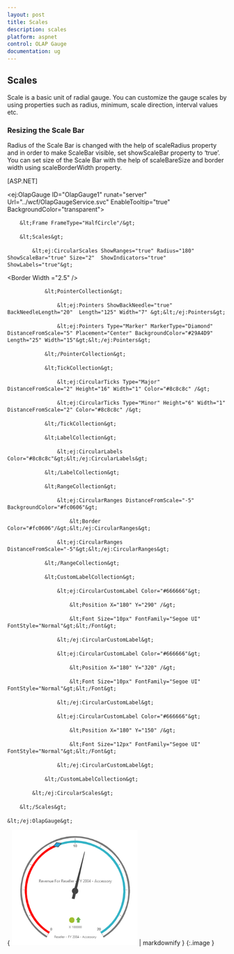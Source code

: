 ```yaml
---
layout: post
title: Scales
description: scales
platform: aspnet
control: OLAP Gauge
documentation: ug
---
```


## Scales

Scale is a basic unit of radial gauge. You can customize the gauge scales by using properties such as radius, minimum, scale direction, interval values etc. 

### Resizing the Scale Bar

Radius of the Scale Bar is changed with the help of scaleRadius property and in order to make ScaleBar visible, set showScaleBar property to ‘true’. You can set size of the Scale Bar with the help of scaleBareSize and border width using scaleBorderWidth property. 



[ASP.NET]

  &lt;ej:OlapGauge ID="OlapGauge1" runat="server" Url="../wcf/OlapGaugeService.svc" EnableTooltip="true" BackgroundColor="transparent"&gt;

        &lt;Frame FrameType="HalfCircle"/&gt;

        &lt;Scales&gt;

            &lt;ej:CircularScales ShowRanges="true" Radius="180" ShowScaleBar="true" Size="2"  ShowIndicators="true" ShowLabels="true"&gt;

&lt;Border Width ="2.5" /&gt;

                &lt;PointerCollection&gt;                    

                    &lt;ej:Pointers ShowBackNeedle="true" BackNeedleLength="20"  Length="125" Width="7" &gt;&lt;/ej:Pointers&gt;

                    &lt;ej:Pointers Type="Marker" MarkerType="Diamond" DistanceFromScale="5" Placement="Center" BackgroundColor="#29A4D9" Length="25" Width="15"&gt;&lt;/ej:Pointers&gt;

                &lt;/PointerCollection&gt;

                &lt;TickCollection&gt;

                    &lt;ej:CircularTicks Type="Major" DistanceFromScale="2" Height="16" Width="1" Color="#8c8c8c" /&gt;

                    &lt;ej:CircularTicks Type="Minor" Height="6" Width="1" DistanceFromScale="2" Color="#8c8c8c" /&gt;

                &lt;/TickCollection&gt;

                &lt;LabelCollection&gt;

                    &lt;ej:CircularLabels Color="#8c8c8c"&gt;&lt;/ej:CircularLabels&gt;

                &lt;/LabelCollection&gt;

                &lt;RangeCollection&gt;

                    &lt;ej:CircularRanges DistanceFromScale="-5" BackgroundColor="#fc0606"&gt;

                        &lt;Border Color="#fc0606"/&gt;&lt;/ej:CircularRanges&gt;

                    &lt;ej:CircularRanges DistanceFromScale="-5"&gt;&lt;/ej:CircularRanges&gt;

                &lt;/RangeCollection&gt;

                &lt;CustomLabelCollection&gt;

                    &lt;ej:CircularCustomLabel Color="#666666"&gt;

                        &lt;Position X="180" Y="290" /&gt;

                        &lt;Font Size="10px" FontFamily="Segoe UI" FontStyle="Normal"&gt;&lt;/Font&gt;

                    &lt;/ej:CircularCustomLabel&gt;

                    &lt;ej:CircularCustomLabel Color="#666666"&gt;

                        &lt;Position X="180" Y="320" /&gt;

                        &lt;Font Size="10px" FontFamily="Segoe UI" FontStyle="Normal"&gt;&lt;/Font&gt;

                    &lt;/ej:CircularCustomLabel&gt;

                    &lt;ej:CircularCustomLabel Color="#666666"&gt;

                        &lt;Position X="180" Y="150" /&gt;

                        &lt;Font Size="12px" FontFamily="Segoe UI" FontStyle="Normal"&gt;&lt;/Font&gt;

                    &lt;/ej:CircularCustomLabel&gt;

                &lt;/CustomLabelCollection&gt;   

            &lt;/ej:CircularScales&gt;

        &lt;/Scales&gt;

    &lt;/ej:OlapGauge&gt;



{ ![](Scales_images/Scales_img1.png) | markdownify }
{:.image }


